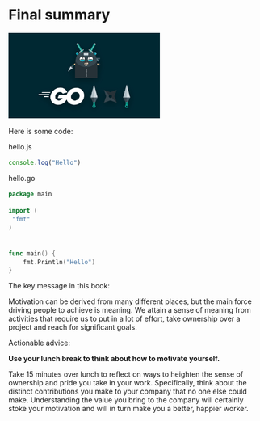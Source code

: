 # Final summary

<img src="./images/cover.jpg" width="300px"/>

Here is some code:

hello.js
```js
console.log("Hello")
```

hello.go
```go
package main

import (
 "fmt"
)


func main() {
	fmt.Println("Hello")
}
```

The key message in this book:

Motivation can be derived from many different places, but the main force driving people to achieve is meaning. We attain a sense of meaning from activities that require us to put in a lot of effort, take ownership over a project and reach for significant goals.

Actionable advice:

**Use your lunch break to think about how to motivate yourself.**

Take 15 minutes over lunch to reflect on ways to heighten the sense of ownership and pride you take in your work. Specifically, think about the distinct contributions you make to your company that no one else could make. Understanding the value you bring to the company will certainly stoke your motivation and will in turn make you a better, happier worker.
